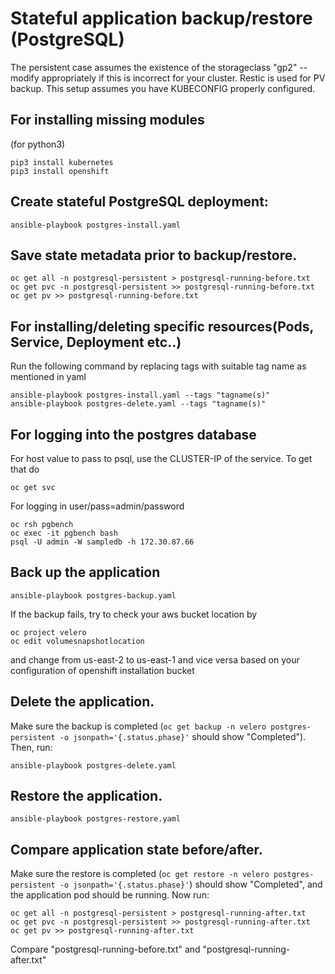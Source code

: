 # Stateful application backup/restore (PostgreSQL)

The persistent case assumes the existence of the storageclass "gp2" --
modify appropriately if this is incorrect for your cluster. Restic is
used for PV backup. This setup assumes you have KUBECONFIG properly configured.

## For installing missing modules
(for python3)
```
pip3 install kubernetes
pip3 install openshift
```

## Create stateful PostgreSQL deployment:
```
ansible-playbook postgres-install.yaml
```


## Save state metadata prior to backup/restore.
```
oc get all -n postgresql-persistent > postgresql-running-before.txt
oc get pvc -n postgresql-persistent >> postgresql-running-before.txt
oc get pv >> postgresql-running-before.txt
```

## For installing/deleting specific resources(Pods, Service, Deployment etc..)
Run the following command by replacing tags with suitable tag name as mentioned in yaml
```
ansible-playbook postgres-install.yaml --tags "tagname(s)"
ansible-playbook postgres-delete.yaml --tags "tagname(s)"

```
## For logging into the postgres database
For host value to pass to psql, use the CLUSTER-IP of the service. To get that do

```
oc get svc
```
For logging in
user/pass=admin/password
```
oc rsh pgbench
oc exec -it pgbench bash
psql -U admin -W sampledb -h 172.30.87.66
```


## Back up the application

```
ansible-playbook postgres-backup.yaml
```
If the backup fails, try to check your aws bucket location by
```
oc project velero
oc edit volumesnapshotlocation
```
and change from us-east-2 to us-east-1 and vice versa based on your configuration of openshift installation bucket

## Delete the application.
Make sure the backup is completed (`oc get backup -n velero postgres-persistent -o jsonpath='{.status.phase}'`
should show "Completed"). Then, run:
```
ansible-playbook postgres-delete.yaml
```

## Restore the application.
```
ansible-playbook postgres-restore.yaml
```

## Compare application state before/after.
Make sure the restore is completed (`oc get restore -n velero postgres-persistent -o jsonpath='{.status.phase}'`)
should show "Completed", and the application pod should be
running. Now run:
```
oc get all -n postgresql-persistent > postgresql-running-after.txt
oc get pvc -n postgresql-persistent >> postgresql-running-after.txt
oc get pv >> postgresql-running-after.txt

```
Compare "postgresql-running-before.txt" and "postgresql-running-after.txt"


